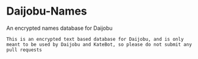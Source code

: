# Daijobu-Names
An encrypted names database for Daijobu

```dsconfig
This is an encrypted text based database for Daijobu, and is only meant to be used by Daijobu and KateBot, so please do not submit any pull requests
```
